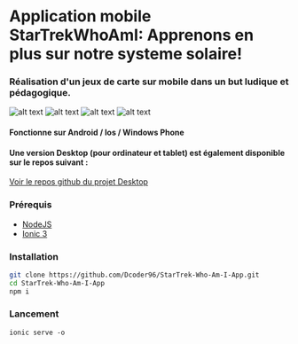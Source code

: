 # Application mobile  StarTrekWhoAmI:  Apprenons en plus sur notre systeme solaire!


### Réalisation d'un jeux de carte sur mobile dans un but ludique et pédagogique.

![alt text](https://i.postimg.cc/MKCZGrps/m5.jpg)
![alt text](https://i.postimg.cc/RZgPR2Jd/m3.jpg)
![alt text](https://i.postimg.cc/6Q1m9F9q/m2.jpg)
![alt text](https://i.postimg.cc/FHyWL7NM/m1.jpg)
 

#### Fonctionne sur Android / Ios / Windows Phone


#### Une version Desktop (pour ordinateur et tablet) est également disponible sur le repos suivant :


[Voir le repos github du projet  Desktop ](https://github.com/Dcoder96/StarTrek-Who-Am-I)

 
### Prérequis
* [NodeJS](https://nodejs.org/)
* [Ionic 3](ionicframework.com/)

### Installation

```bash
git clone https://github.com/Dcoder96/StarTrek-Who-Am-I-App.git
cd StarTrek-Who-Am-I-App
npm i
```

### Lancement

`ionic serve -o`